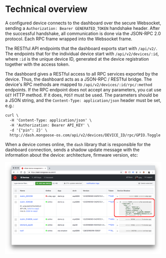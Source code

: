 # Technical overview

A configured device connects to the dashboard over the secure Websocket,
sending a `Authorization: Bearer GENERATED_TOKEN` handshake header.
After the successful handshake, all communication is done via the
JSON-RPC 2.0 protocol. Each RPC frame wrapped into the Websocket frame.

The RESTful API endpoints that the dashboard exports start with
`/api/v2/`. The endpoints that for the individual device start with
`/api/v2/devices/:id`, where `:id` is the unique device ID, generated at
the device registration together with the access token.

The dashboard gives a RESTful access to all RPC services exported by the device.
Thus, the dashboard acts as a JSON-RPC / RESTful bridge. The device's
RPC methods are mapped to `/api/v2/devices/:id/rpc/:method`  endpoints.
If the RPC endpoint does not accept any parameters, you cat use `GET` HTTP
method. If it does, `POST` must be used. The parameters should be a JSON
string, and the `Content-Type: application/json` header must be set, e.g.:

```
curl \
  -H 'Content-Type: application/json' \
  -H 'Authorization: Bearer API_KEY' \
  -d '{"pin": 2}' \
  http://dash.mongoose-os.com/api/v2/devices/DEVICE_ID/rpc/GPIO.Toggle
```

When a device comes online, the `dash` library that is responsible for the
dashboard connection, sends a shadow update message with the information
about the device: architecture, firmware version, etc:

![](dash12.png)
